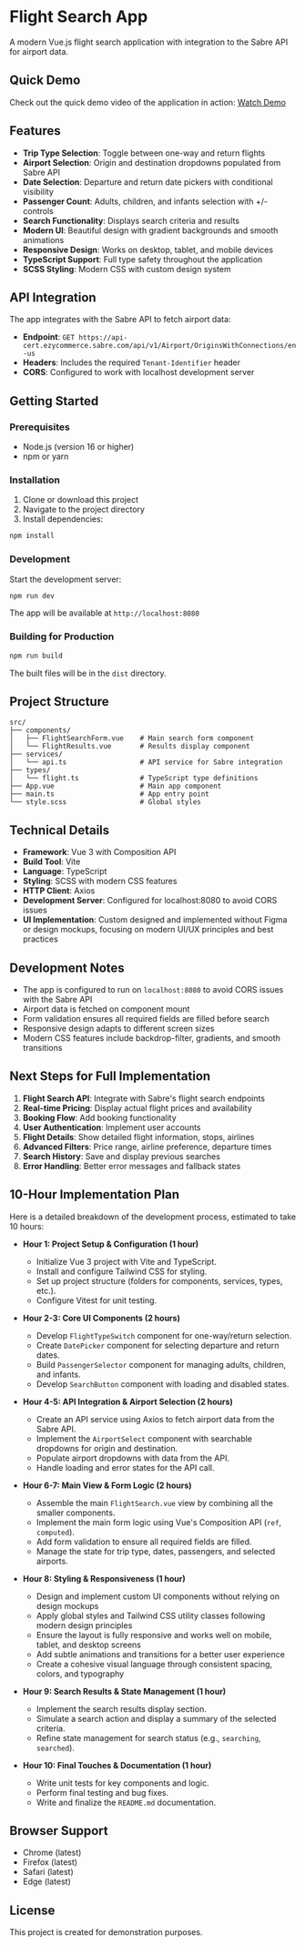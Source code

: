 # Flight Search App

A modern Vue.js flight search application with integration to the Sabre API for airport data.

## Quick Demo

Check out the quick demo video of the application in action: [Watch Demo](https://drive.google.com/file/d/11UIer3DO_URGOjwA7lJufVhGPL7Zuk0k/view?usp=sharing)

## Features

-  **Trip Type Selection**: Toggle between one-way and return flights
-  **Airport Selection**: Origin and destination dropdowns populated from Sabre API
-  **Date Selection**: Departure and return date pickers with conditional visibility
-  **Passenger Count**: Adults, children, and infants selection with +/- controls
-  **Search Functionality**: Displays search criteria and results
-  **Modern UI**: Beautiful design with gradient backgrounds and smooth animations
-  **Responsive Design**: Works on desktop, tablet, and mobile devices
-  **TypeScript Support**: Full type safety throughout the application
-  **SCSS Styling**: Modern CSS with custom design system

## API Integration

The app integrates with the Sabre API to fetch airport data:
- **Endpoint**: `GET https://api-cert.ezycommerce.sabre.com/api/v1/Airport/OriginsWithConnections/en-us`
- **Headers**: Includes the required `Tenant-Identifier` header
- **CORS**: Configured to work with localhost development server

## Getting Started

### Prerequisites

- Node.js (version 16 or higher)
- npm or yarn

### Installation

1. Clone or download this project
2. Navigate to the project directory
3. Install dependencies:

```bash
npm install
```

### Development

Start the development server:

```bash
npm run dev
```

The app will be available at `http://localhost:8080`

### Building for Production

```bash
npm run build
```

The built files will be in the `dist` directory.

## Project Structure

```
src/
├── components/
│   ├── FlightSearchForm.vue    # Main search form component
│   └── FlightResults.vue       # Results display component
├── services/
│   └── api.ts                  # API service for Sabre integration
├── types/
│   └── flight.ts               # TypeScript type definitions
├── App.vue                     # Main app component
├── main.ts                     # App entry point
└── style.scss                  # Global styles
```

## Technical Details

- **Framework**: Vue 3 with Composition API
- **Build Tool**: Vite
- **Language**: TypeScript
- **Styling**: SCSS with modern CSS features
- **HTTP Client**: Axios
- **Development Server**: Configured for localhost:8080 to avoid CORS issues
- **UI Implementation**: Custom designed and implemented without Figma or design mockups, focusing on modern UI/UX principles and best practices

## Development Notes

- The app is configured to run on `localhost:8080` to avoid CORS issues with the Sabre API
- Airport data is fetched on component mount
- Form validation ensures all required fields are filled before search
- Responsive design adapts to different screen sizes
- Modern CSS features include backdrop-filter, gradients, and smooth transitions

## Next Steps for Full Implementation

1. **Flight Search API**: Integrate with Sabre's flight search endpoints
2. **Real-time Pricing**: Display actual flight prices and availability
3. **Booking Flow**: Add booking functionality
4. **User Authentication**: Implement user accounts
5. **Flight Details**: Show detailed flight information, stops, airlines
6. **Advanced Filters**: Price range, airline preference, departure times
7. **Search History**: Save and display previous searches
8. **Error Handling**: Better error messages and fallback states

## 10-Hour Implementation Plan

Here is a detailed breakdown of the development process, estimated to take 10 hours:

- **Hour 1: Project Setup & Configuration (1 hour)**
  - Initialize Vue 3 project with Vite and TypeScript.
  - Install and configure Tailwind CSS for styling.
  - Set up project structure (folders for components, services, types, etc.).
  - Configure Vitest for unit testing.

- **Hour 2-3: Core UI Components (2 hours)**
  - Develop `FlightTypeSwitch` component for one-way/return selection.
  - Create `DatePicker` component for selecting departure and return dates.
  - Build `PassengerSelector` component for managing adults, children, and infants.
  - Develop `SearchButton` component with loading and disabled states.

- **Hour 4-5: API Integration & Airport Selection (2 hours)**
  - Create an API service using Axios to fetch airport data from the Sabre API.
  - Implement the `AirportSelect` component with searchable dropdowns for origin and destination.
  - Populate airport dropdowns with data from the API.
  - Handle loading and error states for the API call.

- **Hour 6-7: Main View & Form Logic (2 hours)**
  - Assemble the main `FlightSearch.vue` view by combining all the smaller components.
  - Implement the main form logic using Vue's Composition API (`ref`, `computed`).
  - Add form validation to ensure all required fields are filled.
  - Manage the state for trip type, dates, passengers, and selected airports.

- **Hour 8: Styling & Responsiveness (1 hour)**
  - Design and implement custom UI components without relying on design mockups
  - Apply global styles and Tailwind CSS utility classes following modern design principles
  - Ensure the layout is fully responsive and works well on mobile, tablet, and desktop screens
  - Add subtle animations and transitions for a better user experience
  - Create a cohesive visual language through consistent spacing, colors, and typography

- **Hour 9: Search Results & State Management (1 hour)**
  - Implement the search results display section.
  - Simulate a search action and display a summary of the selected criteria.
  - Refine state management for search status (e.g., `searching`, `searched`).

- **Hour 10: Final Touches & Documentation (1 hour)**
  - Write unit tests for key components and logic.
  - Perform final testing and bug fixes.
  - Write and finalize the `README.md` documentation.

## Browser Support

- Chrome (latest)
- Firefox (latest)
- Safari (latest)
- Edge (latest)

## License

This project is created for demonstration purposes.
